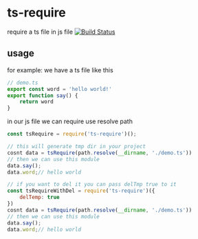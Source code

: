 # ts-require
require a ts file in js file
[![Build Status](https://travis-ci.org/zhoushaotian/ts-require.svg?branch=master)](https://travis-ci.org/zhoushaotian/ts-require)
## usage
for example: we have a ts file like this
```ts
// demo.ts
export const word = 'hello world!'
export function say() {
    return word
}
```
in our js file we can require use resolve path
```js
const tsRequire = require('ts-require')();

// this will generate tmp dir in your project
cosnt data = tsRequire(path.resolve(__dirname, './demo.ts'))
// then we can use this module
data.say();
data.word;// hello world

// if you want to del it you can pass delTmp true to it
const tsRequireWithDel = require('ts-require')({
    delTemp: true
})
cosnt data = tsRequire(path.resolve(__dirname, './demo.ts'))
// then we can use this module
data.say();
data.word;// hello world
```
